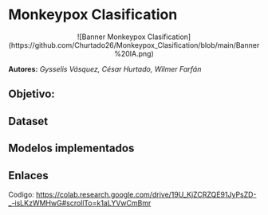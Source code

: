 # Monkeypox Clasification
<div style="text-align:center">![Banner Monkeypox Clasification](https://github.com/Churtado26/Monkeypox_Clasification/blob/main/Banner%20IA.png)</div>

**Autores:** *Gysselis Vásquez, César Hurtado, Wilmer Farfán*

## Objetivo:

## Dataset

## Modelos implementados

## Enlaces
Codigo: https://colab.research.google.com/drive/19U_KjZCRZQE91JyPsZD-_-isLKzWMHwG#scrollTo=k1aLYVwCmBmr
